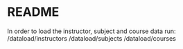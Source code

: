 # README

In order to load the instructor, subject and course data run:
/dataload/instructors
/dataload/subjects
/dataload/courses
